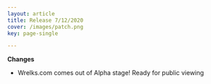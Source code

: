 ```yaml
---
layout: article
title: Release 7/12/2020
cover: /images/patch.png
key: page-single

---
```


**Changes**

- Wrelks.com comes out of Alpha stage! Ready for public viewing 

